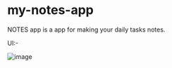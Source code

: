 # my-notes-app
NOTES app is a app for making your daily tasks notes.

UI:- 


![image](https://user-images.githubusercontent.com/60288671/126074340-0fc7ec2a-56e0-45b8-859e-807ee2e11e9d.png)


